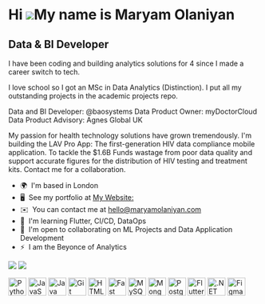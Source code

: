 Hi ![](https://user-images.githubusercontent.com/18350557/176309783-0785949b-9127-417c-8b55-ab5a4333674e.gif)My name is Maryam Olaniyan
=======================================================================================================================================

Data & BI Developer
-------------------

I have been coding and building analytics solutions for 4 since I made a career switch to tech. 

I love school so I got an MSc in Data Analytics (Distinction). I put all my outstanding projects in the academic projects repo. 

Data and BI Developer: @baosystems 
Data Product Owner: myDoctorCloud 
Data Product Advisory: Agnes Global UK 

My passion for health technology solutions have grown tremendously. I'm building the LAV Pro App: The first-generation HIV data compliance mobile application. To tackle the $1.6B Funds wastage from poor data quality and support accurate figures for the distribution of HIV testing and treatment kits. Contact me for a collaboration.

*   🌍  I'm based in London
*   🖥️  See my portfolio at [My Website:](http:///www.maryamolaniyan.com/portfolio)
*   ✉️  You can contact me at [hello@maryamolaniyan.com](mailto:hello@maryamolaniyan.com)
*   🧠  I'm learning Flutter, CI/CD, DataOps
*   🤝  I'm open to collaborating on ML Projects and Data Application Development
*   ⚡  I am the Beyonce of Analytics

<a href="https://www.github.com/theMaryamO" target="_blank" rel="noreferrer"><img
                  src="https://img.shields.io/github/followers/theMaryamO?logo=github&style=for-the-badge&color=0891b2&labelColor=1c1917" /></a>  <a href="https://www.twitter.com/TheMaryamO" target="_blank" rel="noreferrer"><img
                  src="https://img.shields.io/twitter/follow/TheMaryamO?logo=twitter&style=for-the-badge&color=0891b2&labelColor=1c1917"
                /></a>
                
 <p>               
<p align="left">
<a href="https://www.python.org/" target="_blank" rel="noreferrer"><img src="https://raw.githubusercontent.com/danielcranney/readme-generator/main/public/icons/skills/python-colored.svg" width="36" height="36" alt="Python" /></a>
<a href="https://developer.mozilla.org/en-US/docs/Web/JavaScript" target="_blank" rel="noreferrer"><img src="https://raw.githubusercontent.com/danielcranney/readme-generator/main/public/icons/skills/javascript-colored.svg" width="36" height="36" alt="JavaScript" /></a>
<a href="https://www.oracle.com/java/" target="_blank" rel="noreferrer"><img src="https://raw.githubusercontent.com/danielcranney/readme-generator/main/public/icons/skills/java-colored.svg" width="36" height="36" alt="Java" /></a>
<a href="https://git-scm.com/" target="_blank" rel="noreferrer"><img src="https://raw.githubusercontent.com/danielcranney/readme-generator/main/public/icons/skills/git-colored.svg" width="36" height="36" alt="Git" /></a>
<a href="https://developer.mozilla.org/en-US/docs/Glossary/HTML5" target="_blank" rel="noreferrer"><img src="https://raw.githubusercontent.com/danielcranney/readme-generator/main/public/icons/skills/html5-colored.svg" width="36" height="36" alt="HTML5" /></a>
<a href="https://fastapi.tiangolo.com/" target="_blank" rel="noreferrer"><img src="https://raw.githubusercontent.com/danielcranney/readme-generator/main/public/icons/skills/fastapi-colored.svg" width="36" height="36" alt="Fast API" /></a>
<a href="https://www.mysql.com/" target="_blank" rel="noreferrer"><img src="https://raw.githubusercontent.com/danielcranney/readme-generator/main/public/icons/skills/mysql-colored.svg" width="36" height="36" alt="MySQL" /></a>
<a href="https://www.mongodb.com/" target="_blank" rel="noreferrer"><img src="https://raw.githubusercontent.com/danielcranney/readme-generator/main/public/icons/skills/mongodb-colored.svg" width="36" height="36" alt="MongoDB" /></a>
<a href="https://www.postgresql.org/" target="_blank" rel="noreferrer"><img src="https://raw.githubusercontent.com/danielcranney/readme-generator/main/public/icons/skills/postgresql-colored.svg" width="36" height="36" alt="PostgreSQL" /></a>
<a href="https://flutter.dev/" target="_blank" rel="noreferrer"><img src="https://raw.githubusercontent.com/danielcranney/readme-generator/main/public/icons/skills/flutter-colored.svg" width="36" height="36" alt="Flutter" /></a>
<a href="https://dotnet.microsoft.com/en-us/" target="_blank" rel="noreferrer"><img src="https://raw.githubusercontent.com/danielcranney/readme-generator/main/public/icons/skills/dot-net-colored.svg" width="36" height="36" alt=".NET" /></a>
<a href="https://www.figma.com/" target="_blank" rel="noreferrer"><img src="https://raw.githubusercontent.com/danielcranney/readme-generator/main/public/icons/skills/figma-colored.svg" width="36" height="36" alt="Figma" /></a>
</p>

